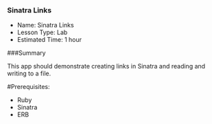 ### Sinatra Links
* Name: Sinatra Links
* Lesson Type: Lab
* Estimated Time: 1 hour

###Summary

This app should demonstrate creating links in Sinatra and reading and writing to a file.

#Prerequisites:
- Ruby
- Sinatra
- ERB

